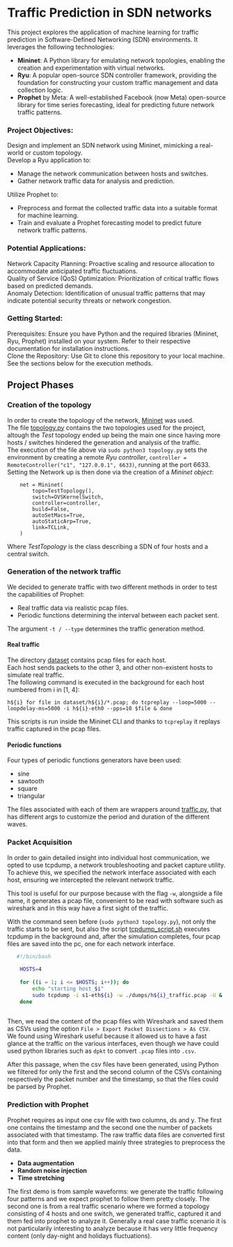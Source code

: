 # Traffic Prediction in SDN networks
This project explores the application of machine learning for traffic prediction in Software-Defined Networking (SDN) environments. It leverages the following technologies:

 - __Mininet__: A Python library for emulating network topologies, enabling the creation and experimentation with virtual networks.  
 - __Ryu__: A popular open-source SDN controller framework, providing the foundation for constructing your custom traffic management and data collection logic.  
 - __Prophet__ by Meta: A well-established Facebook (now Meta) open-source library for time series forecasting, ideal for predicting future network traffic patterns.  

### Project Objectives:

Design and implement an SDN network using Mininet, mimicking a real-world or custom topology.  
Develop a Ryu application to:  
- Manage the network communication between hosts and switches.  
- Gather network traffic data for analysis and prediction.  

Utilize Prophet to:  
- Preprocess and format the collected traffic data into a suitable format for machine learning.  
- Train and evaluate a Prophet forecasting model to predict future network traffic patterns.  

### Potential Applications:

Network Capacity Planning: Proactive scaling and resource allocation to accommodate anticipated traffic fluctuations.  
Quality of Service (QoS) Optimization: Prioritization of critical traffic flows based on predicted demands.  
Anomaly Detection: Identification of unusual traffic patterns that may indicate potential security threats or network congestion.  

### Getting Started:

Prerequisites: Ensure you have Python and the required libraries (Mininet, Ryu, Prophet) installed on your system. Refer to their respective documentation for installation instructions.  
Clone the Repository: Use Git to clone this repository to your local machine.  
See the sections below for the execution methods.

## Project Phases

### Creation of the topology

In order to create the topology of the network, [Mininet](http://mininet.org/) was used.  
The file [topology.py](./network/topology.py) contains the two topologies used for the project, altough the _Test_ topology ended up being the 
main one since having more hosts / switches hindered the generation and analysis of the traffic.  
The execution of the file above via `sudo python3 topology.py` sets the environment by creating a remote _Ryu controller_, `controller = RemoteController("c1", "127.0.0.1", 6633)`, running at the port 6633.  
Setting the Network up is then done via the creation of a _Mininet object_:
```
    net = Mininet(
        topo=TestTopology(),
        switch=OVSKernelSwitch,
        controller=controller,
        build=False,
        autoSetMacs=True,
        autoStaticArp=True,
        link=TCLink,
    )
```

Where _TestTopology_ is the class describing a SDN of four hosts and a central switch.  

### Generation of the network traffic

We decided to generate traffic with two different methods in order to test the capabilities of Prophet:  
- Real traffic data via realistic pcap files.  
- Periodic functions determining the interval between each packet sent.  

The argument `-t / --type` determines the traffic generation method.  

#### Real traffic

The directory [dataset](./dataset/) contains pcap files for each host.  
Each host sends packets to the other 3, and other non-existent hosts to simulate real traffic.   
The following command is executed in the background for each host numbered from i in \[1, 4\]:  
```
h${i} for file in dataset/h${i}/*.pcap; do tcpreplay --loop=5000 --loopdelay-ms=5000 -i h${i}-eth0 --pps=10 $file & done
```

This scripts is run inside the Mininet CLI and thanks to `tcpreplay` it replays traffic captured in the pcap files.

#### Periodic functions

Four types of periodic functions generators have been used:  
- sine  
- sawtooth  
- square  
- triangular  

The files associated with each of them are wrappers around [traffic.py](./traffic/traffic.py), that has different args to customize the period and duration of the different waves.   

### Packet Acquisition

In order to gain detailed insight into individual host communication, we opted to use tcpdump, a network troubleshooting and packet capture utility. To achieve this, we specified the network interface associated with each host, ensuring we intercepted the relevant network traffic.  

This tool is useful for our purpose because with the flag `-w`, alongside a file name, it generates a pcap file, convenient to be read with software such as wireshark and in this way have a first sight of the traffic.  
  
With the command seen before (`sudo python3 topology.py`), not only the traffic starts to be sent, but also the script [tcpdump_script.sh](./traffic/tcpdump_script.sh) executes tcpdump in the background and, after the simulation completes, four pcap files are saved into the pc, one for each network interface.  

```bash
   #!/bin/bash
     
    HOSTS=4
     
    for ((i = 1; i <= $HOSTS; i++)); do
        echo "starting host_$i"
        sudo tcpdump -i s1-eth${i} -w ./dumps/h${i}_traffic.pcap -U &
    done
     
```
 
Then, we read the content of the pcap files with Wireshark and saved them as CSVs using the option `File > Export Packet Dissections > As CSV`.  
We found using Wireshark useful because it allowed us to have a fast glance at the traffic on the various interfaces, even though we have could used python libraries such as `dpkt` to convert `.pcap` files into `.csv`.   

After this passage, when the csv files have been generated, using Python we filtered for only the first and the second column of the CSVs containing respectively the packet number and the timestamp, so that the files could be parsed by Prophet.    


### Prediction with Prophet

Prophet requires as input one csv file with two columns, ds and y. The first one contains the timestamp and the second one the number of packets associated with that timestamp. The raw traffic data files are converted first into that form and then we applied mainly three strategies to preprocess the data.

- **Data augmentation**
- **Random noise injection**
- **Time stretching**

The first demo is from sample waveforms: we generate the traffic following four patterns and we expect prophet to follow them pretty closely. The second one is from a real traffic scenario where we formed a topology consisting of 4 hosts and one switch, we generated traffic, captured it and them fed into prophet to analyze it. Generally a real case traffic scenario it is not particularily interesting to analyze because it has very little frequency content (only day-night and holidays fluctuations).

